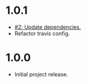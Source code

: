 # 1.0.1
* [#2: Update dependencies.](https://github.com/haensl/minify-inline-json/issues/2)
* Refactor travis config.

# 1.0.0
* Initial project release.
